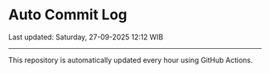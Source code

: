 # Auto Commit Log

Last updated: Saturday, 27-09-2025 12:12 WIB

---

This repository is automatically updated every hour using GitHub Actions.
